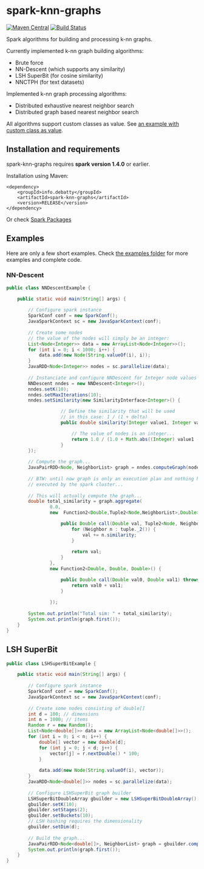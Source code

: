 # spark-knn-graphs
[![Maven Central](https://maven-badges.herokuapp.com/maven-central/info.debatty/spark-knn-graphs/badge.svg)](https://maven-badges.herokuapp.com/maven-central/info.debatty/spark-knn-graphs) [![Build Status](https://travis-ci.org/tdebatty/spark-knn-graphs.svg?branch=master)](https://travis-ci.org/tdebatty/spark-knn-graphs)

Spark algorithms for building and processing k-nn graphs.

Currently implemented k-nn graph building algorithms:
* Brute force
* NN-Descent (which supports any similarity)
* LSH SuperBit (for cosine similarity)
* NNCTPH (for text datasets)

Implemented k-nn graph processing algorithms:
* Distributed exhaustive nearest neighbor search
* Distributed graph based nearest neighbor search


All algorithms support custom classes as value. See [an example with custom class as value](https://github.com/tdebatty/spark-knn-graphs/blob/master/src/main/java/info/debatty/spark/knngraphs/example/NNDescentCustomValue.java).

## Installation and requirements

spark-knn-graphs requires **spark version 1.4.0** or earlier.

Installation using Maven:
```
<dependency>
    <groupId>info.debatty</groupId>
    <artifactId>spark-knn-graphs</artifactId>
    <version>RELEASE</version>
</dependency>
```

Or check [Spark Packages](http://spark-packages.org/package/tdebatty/spark-knn-graphs)

## Examples
Here are only a few short examples. Check [the examples folder](https://github.com/tdebatty/spark-knn-graphs/tree/master/src/main/java/info/debatty/spark/knngraphs/example) for more examples and complete code.

### NN-Descent
```java
public class NNDescentExample {

    public static void main(String[] args) {
        
        // Configure spark instance
        SparkConf conf = new SparkConf();
        JavaSparkContext sc = new JavaSparkContext(conf);
        
        // Create some nodes
        // the value of the nodes will simply be an integer:
        List<Node<Integer>> data = new ArrayList<Node<Integer>>();
        for (int i = 0; i < 1000; i++) {
            data.add(new Node(String.valueOf(i), i));
        }
        JavaRDD<Node<Integer>> nodes = sc.parallelize(data);
        
        // Instanciate and configure NNDescent for Integer node values
        NNDescent nndes = new NNDescent<Integer>();
        nndes.setK(10);
        nndes.setMaxIterations(10);
        nndes.setSimilarity(new SimilarityInterface<Integer>() {

                    // Define the similarity that will be used
                    // in this case: 1 / (1 + delta)
                    public double similarity(Integer value1, Integer value2) {

                        // The value of nodes is an integer...
                        return 1.0 / (1.0 + Math.abs((Integer) value1 - (Integer) value2));
                    }
        });
        
        // Compute the graph...
        JavaPairRDD<Node, NeighborList> graph = nndes.computeGraph(nodes);
        
        // BTW: until now graph is only an execution plan and nothing has been
        // executed by the spark cluster...
        
        // This will actually compute the graph...
        double total_similarity = graph.aggregate(
                0.0,
                new  Function2<Double,Tuple2<Node,NeighborList>,Double>() {

                    public Double call(Double val, Tuple2<Node, NeighborList> tuple) throws Exception {
                        for (Neighbor n : tuple._2()) {
                            val += n.similarity;
                        }
                        
                        return val;
                    }
                },
                new Function2<Double, Double, Double>() {

                    public Double call(Double val0, Double val1) throws Exception {
                        return val0 + val1;
                    }
                    
                });
        
        System.out.println("Total sim: " + total_similarity);
        System.out.println(graph.first());
    }
}
```

## LSH SuperBit

```java
public class LSHSuperBitExample {

    public static void main(String[] args) {
        
        // Configure spark instance
        SparkConf conf = new SparkConf();
        JavaSparkContext sc = new JavaSparkContext(conf);
        
        // Create some nodes consisting of double[]
        int d = 100; // dimensions
        int n = 1000; // items
        Random r = new Random();
        List<Node<double[]>> data = new ArrayList<Node<double[]>>();
        for (int i = 0; i < n; i++) {
            double[] vector = new double[d];
            for (int j = 0; j < d; j++) {
                vector[j] = r.nextDouble() * 100;
            }
            
            data.add(new Node(String.valueOf(i), vector));
        }
        JavaRDD<Node<double[]>> nodes = sc.parallelize(data);
        
        // Configure LSHSuperBit graph builder
        LSHSuperBitDoubleArray gbuilder = new LSHSuperBitDoubleArray();
        gbuilder.setK(10);
        gbuilder.setStages(2);
        gbuilder.setBuckets(10);
        // LSH hashing requires the dimensionality
        gbuilder.setDim(d);
        
        // Build the graph...
        JavaPairRDD<Node<double[]>, NeighborList> graph = gbuilder.computeGraph(nodes);
        System.out.println(graph.first());
    }
}
```
